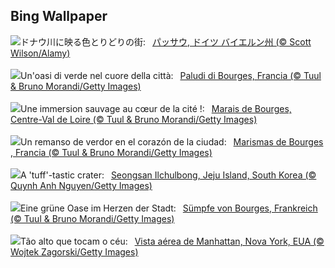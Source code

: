 ## Bing Wallpaper
![](https://www.bing.com/th?id=OHR.PassauSunsetJune_JA-JP0027528373_UHD.jpg&w=1000)ドナウ川に映る色とりどりの街:&nbsp;&ensp;[パッサウ, ドイツ バイエルン州 (© Scott Wilson/Alamy)](https://www.bing.com/th?id=OHR.PassauSunsetJune_JA-JP0027528373_UHD.jpg)
<br><br/>
![](https://www.bing.com/th?id=OHR.BourgesMarsh_IT-IT3651136733_UHD.jpg&w=1000)Un'oasi di verde nel cuore della città:&nbsp;&ensp;[Paludi di Bourges, Francia  (© Tuul & Bruno Morandi/Getty Images)](https://www.bing.com/th?id=OHR.BourgesMarsh_IT-IT3651136733_UHD.jpg)
<br><br/>
![](https://www.bing.com/th?id=OHR.BourgesMarsh_FR-FR0172809073_UHD.jpg&w=1000)Une immersion sauvage au cœur de la cité !:&nbsp;&ensp;[Marais de Bourges, Centre-Val de Loire (© Tuul & Bruno Morandi/Getty Images)](https://www.bing.com/th?id=OHR.BourgesMarsh_FR-FR0172809073_UHD.jpg)
<br><br/>
![](https://www.bing.com/th?id=OHR.BourgesMarsh_ES-ES3211578621_UHD.jpg&w=1000)Un remanso de verdor en el corazón de la ciudad:&nbsp;&ensp;[Marismas de Bourges , Francia (© Tuul & Bruno Morandi/Getty Images)](https://www.bing.com/th?id=OHR.BourgesMarsh_ES-ES3211578621_UHD.jpg)
<br><br/>
![](https://www.bing.com/th?id=OHR.JejuIsland_EN-GB2230052503_UHD.jpg&w=1000)A 'tuff'-tastic crater:&nbsp;&ensp;[Seongsan Ilchulbong, Jeju Island, South Korea (© Quynh Anh Nguyen/Getty Images)](https://www.bing.com/th?id=OHR.JejuIsland_EN-GB2230052503_UHD.jpg)
<br><br/>
![](https://www.bing.com/th?id=OHR.BourgesMarsh_DE-DE3538379611_UHD.jpg&w=1000)Eine grüne Oase im Herzen der Stadt:&nbsp;&ensp;[Sümpfe von Bourges, Frankreich (© Tuul & Bruno Morandi/Getty Images)](https://www.bing.com/th?id=OHR.BourgesMarsh_DE-DE3538379611_UHD.jpg)
<br><br/>
![](https://www.bing.com/th?id=OHR.ManhattanAerial_PT-BR8149904534_UHD.jpg&w=1000)Tão alto que tocam o céu:&nbsp;&ensp;[Vista aérea de Manhattan, Nova York, EUA (© Wojtek Zagorski/Getty Images)](https://www.bing.com/th?id=OHR.ManhattanAerial_PT-BR8149904534_UHD.jpg)
<br><br/>
